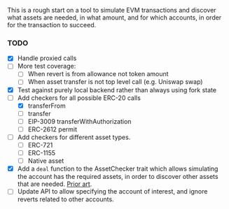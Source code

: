This is a rough start on a tool to simulate EVM transactions and discover 
what assets are needed, in what amount, and for which accounts, in order for the transaction to succeed.

### TODO
- [x] Handle proxied calls
- [ ] More test coverage: 
  - [ ] When revert is from allowance not token amount
  - [ ] When asset transfer is not top level call (e.g. Uniswap swap)
- [x] Test against purely local backend rather than always using fork state
- [ ] Add checkers for all possible ERC-20 calls 
  - [x] transferFrom
  - [ ] transfer
  - [ ] EIP-3009 transferWithAuthorization
  - [ ] ERC-2612 permit
- [ ] Add checkers for different asset types.
  - [ ] ERC-721
  - [ ] ERC-1155
  - [ ] Native asset
- [x] Add a `deal` function to the AssetChecker trait which allows simulating the account has the required assets, in order to discover other assets that are needed. [Prior art](https://github.com/foundry-rs/forge-std/pull/505).
- [ ] Update API to allow specifying the account of interest, and ignore reverts related to other accounts.
